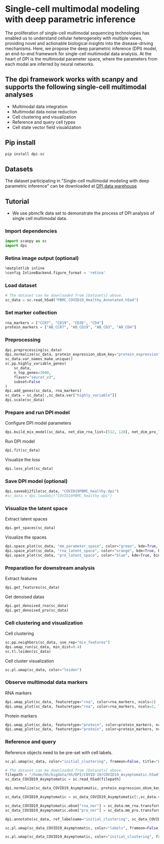 # Single-cell multimodal modeling with deep parametric inference
The proliferation of single-cell multimodal sequencing technologies has enabled us to understand cellular heterogeneity with multiple views, providing novel and actionable biological insights into the disease-driving mechanisms. Here, we propose the deep parametric inference (DPI) model, an end-to-end framework for single-cell multimodal data analysis. At the heart of DPI is the multimodal parameter space, where the parameters from each modal are inferred by neural networks. 
## The dpi framework works with scanpy and supports the following single-cell multimodal analyses
* Multimodal data integration
* Multimodal data noise reduction
* Cell clustering and visualization
* Reference and query cell types
* Cell state vector field visualization
## Pip install
```python
pip install dpi-sc
```
## Datasets
The dataset participating in "Single-cell multimodal modeling with deep parametric inference" can be downloaded at [DPI data warehouse](http://101.34.64.251:88/)
## Tutorial
* We use pbmc1k data set to demonstrate the process of DPI analysis of single cell multimodal data.
### Import dependencies
```python
import scanpy as sc
import dpi
```
### Retina image output (optional)
```python
%matplotlib inline
%config InlineBackend.figure_format = 'retina'
```
### Load dataset
```python
# The dataset can be downloaded from [Datasets] above.
sc_data = sc.read_h5ad("PBMC_COVID19_Healthy_Annotated.h5ad")
```
### Set marker collection
```python
rna_markers = ["CCR7", "CD19", "CD3E", "CD4"]
protein_markers = ["AB_CCR7", "AB_CD19", "AB_CD3", "AB_CD4"]
```
### Preprocessing
```python
dpi.preprocessing(sc_data)
dpi.normalize(sc_data, protein_expression_obsm_key="protein_expression")
sc_data.var_names_make_unique()
sc.pp.highly_variable_genes(
    sc_data,
    n_top_genes=3000,
    flavor="seurat_v3",
    subset=False
)
dpi.add_genes(sc_data, rna_markers)
sc_data = sc_data[:,sc_data.var["highly_variable"]]
dpi.scale(sc_data)
```
### Prepare and run DPI model
Configure DPI model parameters
```python
dpi.build_mix_model(sc_data, net_dim_rna_list=[512, 128], net_dim_pro_list=[128], net_dim_rna_mean=128, net_dim_pro_mean=128, net_dim_mix=128, lr=0.0001)
```
Run DPI model
```python
dpi.fit(sc_data)
```
Visualize the loss
```python
dpi.loss_plot(sc_data)
```
### Save DPI model (optional)
```python
dpi.saveobj2file(sc_data, "COVID19PBMC_healthy.dpi")
#sc_data = dpi.loadobj("COVID19PBMC_healthy.dpi")
```
### Visualize the latent space
Extract latent spaces
```python
dpi.get_spaces(sc_data)
```
Visualize the spaces
```python
dpi.space_plot(sc_data, "mm_parameter_space", color="green", kde=True, bins=30)
dpi.space_plot(sc_data, "rna_latent_space", color="orange", kde=True, bins=30)
dpi.space_plot(sc_data, "pro_latent_space", color="blue", kde=True, bins=30)
```
### Preparation for downstream analysis
Extract features
```python
dpi.get_features(sc_data)
```
Get denoised datas
```python
dpi.get_denoised_rna(sc_data)
dpi.get_denoised_pro(sc_data)
```
### Cell clustering and visualization
Cell clustering
```python
sc.pp.neighbors(sc_data, use_rep="mix_features")
dpi.umap_run(sc_data, min_dist=0.4)
sc.tl.leiden(sc_data)
```
Cell cluster visualization
```python
sc.pl.umap(sc_data, color="leiden")
```
### Observe multimodal data markers
RNA markers
```python
dpi.umap_plot(sc_data, featuretype="rna", color=rna_markers, ncols=2)
dpi.umap_plot(sc_data, featuretype="rna", color=rna_markers, ncols=2, layer="rna_denoised")
```
Protein markers
```python
dpi.umap_plot(sc_data, featuretype="protein", color=protein_markers, ncols=2)
dpi.umap_plot(sc_data, featuretype="protein", color=protein_markers, ncols=2, layer="pro_denoised")
```
### Reference and query
Reference objects need to be pre-set with cell labels.
```python
sc.pl.umap(sc_data, color="initial_clustering", frameon=False, title="PBMC COVID19 Healthy labels")
```
```python
# The dataset can be downloaded from [Datasets] above.
filepath = "/home/hh/bigdata/hh/DPI/COVID-19/COVID19_Asymptomatic.h5ad"
sc_data_COVID19_Asymptomatic = sc.read_h5ad(filepath)
```
```python
dpi.normalize(sc_data_COVID19_Asymptomatic, protein_expression_obsm_key="protein_expression")
```
```python
sc_data_COVID19_Asymptomatic = sc_data_COVID19_Asymptomatic[:,sc_data.var.index]
```
```python
sc_data_COVID19_Asymptomatic.obsm["rna_nor"] = sc_data.mm_rna.transform(sc_data_COVID19_Asymptomatic.X).astype("float16")
sc_data_COVID19_Asymptomatic.obsm["pro_nor"] = sc_data.mm_pro.transform(sc_data_COVID19_Asymptomatic.obsm["pro_nor"]).astype("float16")
```
```python
dpi.annotate(sc_data, ref_labelname="initial_clustering", sc_data_COVID19_Asymptomatic)
```
```python
sc.pl.umap(sc_data_COVID19_Asymptomatic, color="labels", frameon=False, title="PBMC COVID19 Asymptomatic Annotated")
```
```python
sc.pl.umap(sc_data_COVID19_Asymptomatic, color="initial_clustering", frameon=False, title="PBMC COVID19 Asymptomatic labels")
```
